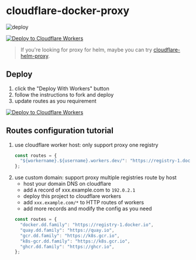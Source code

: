 # cloudflare-docker-proxy

![deploy](https://github.com/catdwan/cloudflare-docker-proxy/actions/workflows/deploy.yaml/badge.svg)

[![Deploy to Cloudflare Workers](https://deploy.workers.cloudflare.com/button)](https://deploy.workers.cloudflare.com/?url=https://github.com/catdwan/cloudflare-docker-proxy)

> If you're looking for proxy for helm, maybe you can try [cloudflare-helm-proxy](https://github.com/catdwan/cloudflare-helm-proxy).

## Deploy

1. click the "Deploy With Workers" button
2. follow the instructions to fork and deploy
3. update routes as you requirement

[![Deploy to Cloudflare Workers](https://deploy.workers.cloudflare.com/button)](https://deploy.workers.cloudflare.com/?url=https://github.com/catdwan/cloudflare-docker-proxy)

## Routes configuration tutorial

1. use cloudflare worker host: only support proxy one registry
   ```javascript
   const routes = {
     "${workername}.${username}.workers.dev/": "https://registry-1.docker.io",
   };
   ```
2. use custom domain: support proxy multiple registries route by host
   - host your domain DNS on cloudflare
   - add `A` record of xxx.example.com to `192.0.2.1`
   - deploy this project to cloudflare workers
   - add `xxx.example.com/*` to HTTP routes of workers
   - add more records and modify the config as you need
   ```javascript
   const routes = {
     "docker.dd.family": "https://registry-1.docker.io",
     "quay.dd.family": "https://quay.io",
     "gcr.dd.family": "https://k8s.gcr.io",
     "k8s-gcr.dd.family": "https://k8s.gcr.io",
     "ghcr.dd.family": "https://ghcr.io",
   };
   ```

